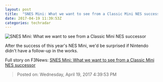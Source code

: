 ```yaml
---
layout: post
title:  "SNES Mini: What we want to see from a Classic Mini NES successor"
date: 2017-04-19 11:39:53Z
categories: techradar
---
```


![SNES Mini: What we want to see from a Classic Mini NES successor](http://cdn.mos.cms.futurecdn.net/DKKPPDPqay58FALfxzUK6C-1200-80.jpg)

After the success of this year's NES Mini, we'd be surprised if Nintendo didn't have a follow-up in the works.


Full story on F3News: [SNES Mini: What we want to see from a Classic Mini NES successor](http://www.f3nws.com/n/AJNpnC)

> Posted on: Wednesday, April 19, 2017 4:39:53 PM
